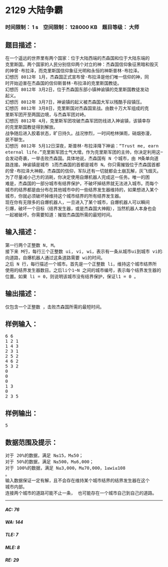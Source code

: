 # 2129 大陆争霸   
### 时间限制： 1 s&nbsp;&nbsp;&nbsp;&nbsp;空间限制： 128000 KB&nbsp;&nbsp;&nbsp;&nbsp;题目等级： 大师  
## 题目描述：  

<pre>
在一个遥远的世界里有两个国家：位于大陆西端的杰森国和位于大陆东端的  
克里斯国。两个国家的人民分别信仰两个对立的神：杰森国信仰象征黑暗和毁灭  
的神曾·布拉泽，而克里斯国信仰象征光明和永恒的神斯普林·布拉泽。   
幻想历 8012年 1月，杰森国正式宣布曾·布拉泽是他们唯一信仰的神，同  
时开始迫害在杰森国的信仰斯普林·布拉泽的克里斯国教徒。   
幻想历 8012年 3月2日，位于杰森国东部小镇神谕镇的克里斯国教徒发动  
起义。   
幻想历 8012年 3月7日，神谕镇的起义被杰森国大军以残酷手段镇压。   
幻想历 8012年 3月8日，克里斯国对杰森国宣战。由数十万大军组成的克  
里斯军团开至两国边境，与杰森军团对峙。   
幻想历 8012年 4月，克里斯军团攻破杰森军团防线进入神谕镇，该镇幸存  
的克里斯国教徒得到解放。   
战争随后进入胶着状态，旷日持久。战况惨烈，一时间枪林弹雨，硝烟弥漫，  
民不聊生。   
幻想历 8012年 5月12日深夜，斯普林·布拉泽降下神谕：“Trust me, earn   
eternal life.”克里斯军团士气大增。作为克里斯军团的主帅，你决定利用这一机  
会发动奇袭，一举击败杰森国。具体地说，杰森国有 N 个城市，由 M条单向道  
路连接。神谕镇是城市 1而杰森国的首都是城市 N。你只需摧毁位于杰森国首都  
的曾·布拉泽大神殿，杰森国的信仰，军队还有一切就都会土崩瓦解，灰飞烟灭。   
为了尽量减小己方的消耗，你决定使用自爆机器人完成这一任务。唯一的困  
难是，杰森国的一部分城市有结界保护，不破坏掉结界就无法进入城市。而每个  
城市的结界都是由分布在其他城市中的一些结界发生器维持的，如果想进入某个  
城市，你就必须破坏掉维持这个城市结界的所有结界发生器。   
现在你有无限多的自爆机器人，一旦进入了某个城市，自爆机器人可以瞬间  
引爆，破坏一个目标（结界发生器，或是杰森国大神殿），当然机器人本身也会  
一起被破坏。你需要知道：摧毁杰森国所需的最短时间。
</pre>
  
  
## 输入描述：  

<pre>
第一行两个正整数 N, M。   
接下来 M行，每行三个正整数 ui, vi, wi，表示有一条从城市ui到城市 vi的单  
向道路，自爆机器人通过这条道路需要 wi的时间。   
之后 N 行，每行描述一个城市。首先是一个正整数 li，维持这个城市结界所  
使用的结界发生器数目。之后li个1~N 之间的城市编号，表示每个结界发生器的  
位置。如果 li = 0，则说明该城市没有结界保护，保证l1 = 0 。
</pre>
  
  
## 输出描述：  

<pre>
仅包含一个正整数 ，击败杰森国所需的最短时间。 
</pre>
  
  
## 样例输入：  

<pre>
6 6   
1 2 1   
1 4 3   
2 3 1   
2 5 2   
4 6 2   
5 3 2   
0   
0   
0   
1 3   
0   
2 3 5
</pre>
  
  
## 样例输出：  

<pre>
5
</pre>
  
  
## 数据范围及提示：  

<pre>
对于 20%的数据，满足 N≤15，M≤50；   
对于 50%的数据，满足 N≤500，M≤6,000；   
对于 100%的数据，满足 N≤3,000，M≤70,000，1≤wi≤108  
。   
输入数据保证一定有解，且不会存在维持某个城市结界的结界发生器在这个  
城市内部。   
连接两个城市的道路可能不止一条， 也可能存在一个城市自己到自己的道路。
</pre>
  
  
***  

##### AC: 76  
##### WA: 144  
##### TLE: 7  
##### MLE: 8  
##### RE: 29  
